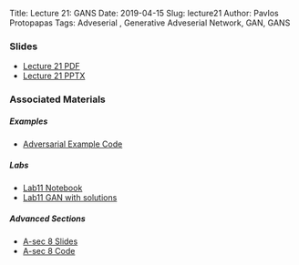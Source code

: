 Title: Lecture 21: GANS
Date: 2019-04-15
Slug: lecture21
Author: Pavlos Protopapas
Tags: Adveserial , Generative Adveserial Network, GAN, GANS


### Slides

- [Lecture 21 PDF]({attach}presentation/cs109b_lecture21_GANS.pdf)
- [Lecture 21 PPTX]({attach}presentation/cs109b_lecture21_GANS.pptx)


### Associated Materials 
##### Examples
- [Adversarial Example Code]({filename}notes/cs109b_lecture21_example.ipynb)

##### Labs
- [Lab11 Notebook]({filename}../../labs/lab11/cs109b_lab11_gan.ipynb)
- [Lab11 GAN with solutions]({filename}../../labs/lab11/cs109b_lab11_gan_solutions.ipynb)

##### Advanced Sections 
- [A-sec 8 Slides]({attach}../../a-section/a-sec8/presentation/cs109b_asec8_slides_gan.pdf)
- [A-sec 8 Code]({filename}../../a-section/a-sec8/presentation/cs109b_asec8_code_gan.ipynb)

